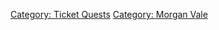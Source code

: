 [Category: Ticket Quests](Category:_Ticket_Quests "wikilink") [Category:
Morgan Vale](Category:_Morgan_Vale "wikilink")
